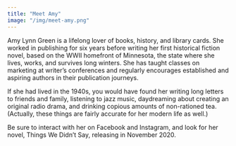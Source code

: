 ```yaml
---
title: "Meet Amy"
image: "/img/meet-amy.png"
---
```


Amy Lynn Green is a lifelong lover of books, history, and library cards. She worked in publishing for six years before writing her first historical fiction novel, based on the WWII homefront of Minnesota, the state where she lives, works, and survives long winters. She has taught classes on marketing at writer’s conferences and regularly encourages established and aspiring authors in their publication journeys.

If she had lived in the 1940s, you would have found her writing long letters to friends and family, listening to jazz music, daydreaming about creating an original radio drama, and drinking copious amounts of non-rationed tea. (Actually, these things are fairly accurate for her modern life as well.)

Be sure to interact with her on Facebook and Instagram, and look for her novel, Things We Didn’t Say, releasing in November 2020.
